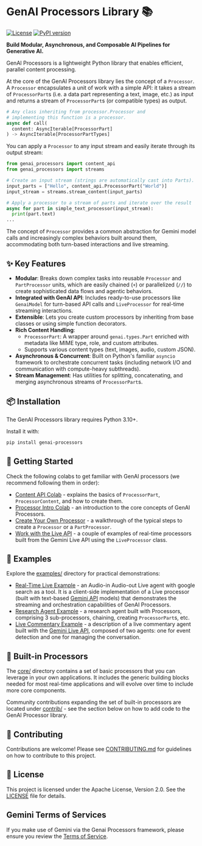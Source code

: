# GenAI Processors Library 📚

[![License](https://img.shields.io/badge/License-Apache_2.0-blue.svg)](LICENSE)
[![PyPI version](https://img.shields.io/pypi/v/genai-processors.svg)](https://pypi.org/project/genai-processors/)

**Build Modular, Asynchronous, and Composable AI Pipelines for Generative AI.**

GenAI Processors is a lightweight Python library that enables efficient,
parallel content processing.

At the core of the GenAI Processors library lies the concept of a `Processor`. A
`Processor` encapsulates a unit of work with a simple API: it takes a stream of
`ProcessorPart`s (i.e. a data part representing a text, image, etc.) as input
and returns a stream of `ProcessorPart`s (or compatible types) as output.

```python
# Any class inheriting from processor.Processor and
# implementing this function is a processor.
async def call(
  content: AsyncIterable[ProcessorPart]
) -> AsyncIterable[ProcessorPartTypes]
```

You can apply a `Processor` to any input stream and easily iterate through its
output stream:

```python
from genai_processors import content_api
from genai_processors import streams

# Create an input stream (strings are automatically cast into Parts).
input_parts = ["Hello", content_api.ProcessorPart("World")]
input_stream = streams.stream_content(input_parts)

# Apply a processor to a stream of parts and iterate over the result
async for part in simple_text_processor(input_stream):
  print(part.text)
...
```

The concept of `Processor` provides a common abstraction for Gemini model calls
and increasingly complex behaviors built around them, accommodating both
turn-based interactions and live streaming.

## ✨ Key Features

*   **Modular**: Breaks down complex tasks into reusable `Processor` and
    `PartProcessor` units, which are easily chained (`+`) or parallelized (`//`)
    to create sophisticated data flows and agentic behaviors.
*   **Integrated with GenAI API**: Includes ready-to-use processors like
    `GenaiModel` for turn-based API calls and `LiveProcessor` for real-time
    streaming interactions.
*   **Extensible**: Lets you create custom processors by inheriting from base
    classes or using simple function decorators.
*   **Rich Content Handling**:
    *   `ProcessorPart`: A wrapper around `genai.types.Part` enriched with
        metadata like MIME type, role, and custom attributes.
    *   Supports various content types (text, images, audio, custom JSON).
*   **Asynchronous & Concurrent**: Built on Python's familiar `asyncio`
    framework to orchestrate concurrent tasks (including network I/O and
    communication with compute-heavy subthreads).
*   **Stream Management**: Has utilities for splitting, concatenating, and
    merging asynchronous streams of `ProcessorPart`s.

## 📦 Installation

The GenAI Processors library requires Python 3.10+.

Install it with:

```bash
pip install genai-processors
```

## 🚀 Getting Started

Check the following colabs to get familiar with GenAI processors (we recommend
following them in order):

*   [Content API Colab](https://colab.research.google.com/github/gemini-google/genai-processors/blob/main/notebooks/content_api_intro.ipynb) -
    explains the basics of `ProcessorPart`, `ProcessorContent`, and how to
    create them.
*   [Processor Intro Colab](https://colab.research.google.com/github/gemini-google/genai-processors/blob/main/notebooks/processor_intro.ipynb) -
    an introduction to the core concepts of GenAI Processors.
*   [Create Your Own Processor](https://colab.research.google.com/github/gemini-google/genai-processors/blob/main/notebooks/create_your_own_processor.ipynb) -
    a walkthrough of the typical steps to create a `Processor` or a
    `PartProcessor`.
*   [Work with the Live API](https://colab.research.google.com/github/gemini-google/genai-processors/blob/main/notebooks/live_processor_intro.ipynb) -
    a couple of examples of real-time processors built from the Gemini Live API
    using the `LiveProcessor` class.

## 📖 Examples

Explore the [examples/](examples/) directory for practical demonstrations:

*   [Real-Time Live Example](examples/realtime_simple_cli.py) - an Audio-in
    Audio-out Live agent with google search as a tool. It is a client-side
    implementation of a Live processor (built with text-based
    [Gemini API](https://ai.google.dev/gemini-api/docs) models) that
    demonstrates the streaming and orchestration capabilities of GenAI
    Processors.
*   [Research Agent Example](examples/research/README.md) - a research agent
    built with Processors, comprising 3 sub-processors, chaining, creating
    `ProcessorPart`s, etc.
*   [Live Commentary Example](examples/live/README.md) - a description of a live
    commentary agent built with the
    [Gemini Live API](https://ai.google.dev/gemini-api/docs/live), composed of
    two agents: one for event detection and one for managing the conversation.

## 🧩 Built-in Processors

The [core/](core/) directory contains a set of basic processors that you can
leverage in your own applications. It includes the generic building blocks
needed for most real-time applications and will evolve over time to include more
core components.

Community contributions expanding the set of built-in processors are located
under [contrib/](contrib/) - see the section below on how to add code to the
GenAI Processor library.

## 🤝 Contributing

Contributions are welcome! Please see [CONTRIBUTING.md](CONTRIBUTING.md) for
guidelines on how to contribute to this project.

## 📜 License

This project is licensed under the Apache License, Version 2.0. See the
[LICENSE](LICENSE) file for details.

## Gemini Terms of Services

If you make use of Gemini via the Genai Processors framework, please ensure you
review the [Terms of Service](https://ai.google.dev/gemini-api/terms).
